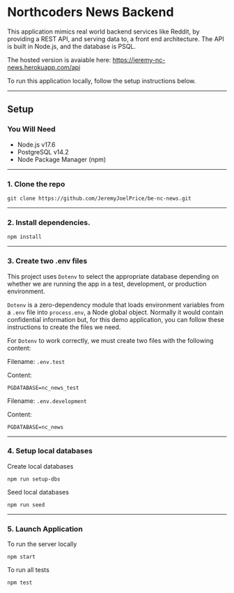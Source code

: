 # Northcoders News Backend

This application mimics real world backend services like Reddit, by providing a
REST API, and serving data to, a front end architecture. The API is built in
Node.js, and the database is PSQL.

The hosted version is avaiable here: https://jeremy-nc-news.herokuapp.com/api

To run this application locally, follow the setup instructions below.

---

## Setup

### You Will Need

- Node.js v17.6
- PostgreSQL v14.2
- Node Package Manager (npm)

---

### 1. Clone the repo

```
git clone https://github.com/JeremyJoelPrice/be-nc-news.git
```

---

### 2. Install dependencies.

```
npm install
```

---

### 3. Create two .env files

This project uses `Dotenv` to select the appropriate database depending on
whether we are running the app in a test, development, or production
environment.

`Dotenv` is a zero-dependency module that loads environment variables from a
`.env` file into `process.env`, a Node global object. Normally it would contain confidential information but, for this demo application, you can follow these instructions to create the files we need.

For `Dotenv` to work correctly, we must create two files with the following
content:

Filename: `.env.test`

Content:

```
PGDATABASE=nc_news_test
```

Filename: `.env.development`

Content:

```
PGDATABASE=nc_news
```

---

### 4. Setup local databases

Create local databases

```
npm run setup-dbs
```

Seed local databases

```
npm run seed
```

---

### 5. Launch Application

To run the server locally

```
npm start
```

To run all tests

```
npm test
```
